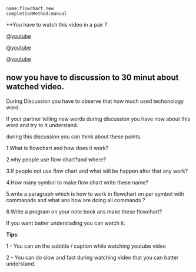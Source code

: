 ```ngMeta
name:flowchart_new
completionMethod:manual
```
**You have to watch this video in a pair ?

@[youtube](v=iJmcgQRk048)


@[youtube](v=DF2XAc07eI0)


@[youtube](flowchart-programming.html)

## now you have to discussion to 30 minut about watched video.

During Discussion you have to observe that how much used techonology word.

If your partner telling new words during discussion you have now about this word and try to it understand.

during this discussion you can think about these points.


1.What is flowchart and how does it work?


2.why people use flow chart?and where?


3.If people not use flow chart and what will be happen after that any work?


4.How many  symbol to make flow chart write these name?


5.write a paragraph which is how to work in flowchart on per symbol with commanads and what ans how are doing all commands ?


6.Write a program on your note book ans make these flowchart?

If you want batter understading you can watch it.


**Tips**:

1 - You can on the subtitle / caption while watching youtube video

2 - You can do slow and fast during watching video that you can batter understand.

